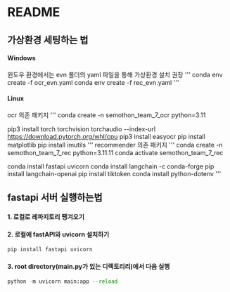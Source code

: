 # README

## 가상환경 세팅하는 법
#### Windows
윈도우 환경에서는 evn 폴더의 yaml 파일을 통해 가상환경 설치 권장
'''
conda env create -f ocr_evn.yaml
conda env create -f rec_evn.yaml
'''
#### Linux
ocr 의존 패키지
'''
conda create -n semothon_team_7_ocr python=3.11

pip3 install torch torchvision torchaudio --index-url https://download.pytorch.org/whl/cpu
pip3 install easyocr
pip install matplotlib
pip install imutils
'''
recommender 의존 패키지
'''
conda create -n semothon_team_7_rec python=3.11.11
conda activate semothon_team_7_rec

conda install fastapi uvicorn
conda install langchain -c conda-forge
pip install langchain-openai
pip install tiktoken
conda install python-dotenv
'''

## fastapi 서버 실행하는법
#### 1. 로컬로 레파지토리 땡겨오기
#### 2. 로컬에 fastAPI와 uvicorn 설치하기
```python
pip install fastapi uvicorn
```
#### 3. root directory(main.py가 있는 디렉토리리)에서 다음 실행
```python
python -m uvicorn main:app --reload
```